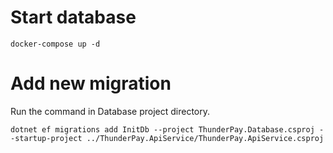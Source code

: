 # Start database
```
docker-compose up -d
```

# Add new migration
Run the command in Database project directory.

```
dotnet ef migrations add InitDb --project ThunderPay.Database.csproj --startup-project ../ThunderPay.ApiService/ThunderPay.ApiService.csproj
```

